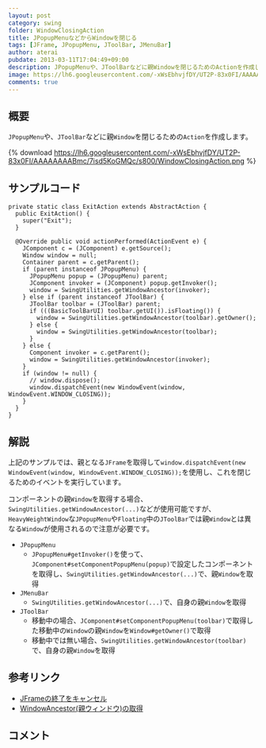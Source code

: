```yaml
---
layout: post
category: swing
folder: WindowClosingAction
title: JPopupMenuなどからWindowを閉じる
tags: [JFrame, JPopupMenu, JToolBar, JMenuBar]
author: aterai
pubdate: 2013-03-11T17:04:49+09:00
description: JPopupMenuや、JToolBarなどに親Windowを閉じるためのActionを作成します。
image: https://lh6.googleusercontent.com/-xWsEbhvjfDY/UT2P-83x0FI/AAAAAAAABmc/7isd5KoGMQc/s800/WindowClosingAction.png
comments: true
---
```

## 概要
`JPopupMenu`や、`JToolBar`などに親`Window`を閉じるための`Action`を作成します。

{% download https://lh6.googleusercontent.com/-xWsEbhvjfDY/UT2P-83x0FI/AAAAAAAABmc/7isd5KoGMQc/s800/WindowClosingAction.png %}

## サンプルコード
<pre class="prettyprint"><code>private static class ExitAction extends AbstractAction {
  public ExitAction() {
    super("Exit");
  }

  @Override public void actionPerformed(ActionEvent e) {
    JComponent c = (JComponent) e.getSource();
    Window window = null;
    Container parent = c.getParent();
    if (parent instanceof JPopupMenu) {
      JPopupMenu popup = (JPopupMenu) parent;
      JComponent invoker = (JComponent) popup.getInvoker();
      window = SwingUtilities.getWindowAncestor(invoker);
    } else if (parent instanceof JToolBar) {
      JToolBar toolbar = (JToolBar) parent;
      if (((BasicToolBarUI) toolbar.getUI()).isFloating()) {
        window = SwingUtilities.getWindowAncestor(toolbar).getOwner();
      } else {
        window = SwingUtilities.getWindowAncestor(toolbar);
      }
    } else {
      Component invoker = c.getParent();
      window = SwingUtilities.getWindowAncestor(invoker);
    }
    if (window != null) {
      // window.dispose();
      window.dispatchEvent(new WindowEvent(window, WindowEvent.WINDOW_CLOSING));
    }
  }
}
</code></pre>

## 解説
上記のサンプルでは、親となる`JFrame`を取得して`window.dispatchEvent(new WindowEvent(window, WindowEvent.WINDOW_CLOSING));`を使用し、これを閉じるためのイベントを実行しています。

コンポーネントの親`Window`を取得する場合、`SwingUtilities.getWindowAncestor(...)`などが使用可能ですが、`HeavyWeightWindow`な`JPopupMenu`や`Floating`中の`JToolBar`では親`Window`とは異なる`Window`が使用されるので注意が必要です。

- `JPopupMenu`
    - `JPopupMenu#getInvoker()`を使って、`JComponent#setComponentPopupMenu(popup)`で設定したコンポーネントを取得し、`SwingUtilities.getWindowAncestor(...)`で、親`Window`を取得
- `JMenuBar`
    - `SwingUtilities.getWindowAncestor(...)`で、自身の親`Window`を取得
- `JToolBar`
    - 移動中の場合、`JComponent#setComponentPopupMenu(toolbar)`で取得した移動中の`Window`の親`Window`を`Window#getOwner()`で取得
    - 移動中では無い場合、`SwingUtilities.getWindowAncestor(toolbar)`で、自身の親`Window`を取得

<!-- dummy comment line for breaking list -->

## 参考リンク
- [JFrameの終了をキャンセル](https://ateraimemo.com/Swing/WindowClosing.html)
- [WindowAncestor(親ウィンドウ)の取得](https://ateraimemo.com/Swing/WindowAncestor.html)

<!-- dummy comment line for breaking list -->

## コメント
